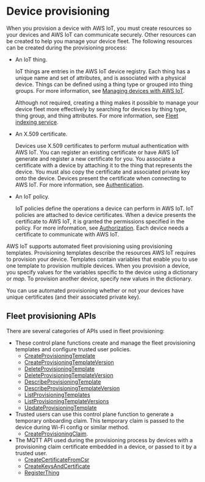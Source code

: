 # Device provisioning<a name="iot-provision"></a>

When you provision a device with AWS IoT, you must create resources so your devices and AWS IoT can communicate securely\. Other resources can be created to help you manage your device fleet\. The following resources can be created during the provisioning process: 
+ An IoT thing\.

  IoT things are entries in the AWS IoT device registry\. Each thing has a unique name and set of attributes, and is associated with a physical device\. Things can be defined using a thing type or grouped into thing groups\. For more information, see [Managing devices with AWS IoT](iot-thing-management.md)\.

   Although not required, creating a thing makes it possible to manage your device fleet more effectively by searching for devices by thing type, thing group, and thing attributes\. For more information, see [Fleet indexing service](iot-indexing.md)\.
+ An X\.509 certificate\.

  Devices use X\.509 certificates to perform mutual authentication with AWS IoT\. You can register an existing certificate or have AWS IoT generate and register a new certificate for you\. You associate a certificate with a device by attaching it to the thing that represents the device\. You must also copy the certificate and associated private key onto the device\. Devices present the certificate when connecting to AWS IoT\. For more information, see [Authentication](authentication.md)\.
+ An IoT policy\.

  IoT policies define the operations a device can perform in AWS IoT\. IoT policies are attached to device certificates\. When a device presents the certificate to AWS IoT, it is granted the permissions specified in the policy\. For more information, see [Authorization](iot-authorization.md)\. Each device needs a certificate to communicate with AWS IoT\.

AWS IoT supports automated fleet provisioning using provisioning templates\. Provisioning templates describe the resources AWS IoT requires to provision your device\. Templates contain variables that enable you to use one template to provision multiple devices\. When you provision a device, you specify values for the variables specific to the device using a dictionary or *map*\. To provision another device, specify new values in the dictionary\.

You can use automated provisioning whether or not your devices have unique certificates \(and their associated private key\)\.

## Fleet provisioning APIs<a name="provisioning-apis"></a>

There are several categories of APIs used in fleet provisioning:
+ These control plane functions create and manage the fleet provisioning templates and configure trusted user policies\.
  + [CreateProvisioningTemplate](https://docs.aws.amazon.com/iot/latest/apireference/API_CreateProvisioningTemplate.html)
  + [ CreateProvisioningTemplateVersion](https://docs.aws.amazon.com/iot/latest/apireference/API_CreateProvisioningTemplateVersion.html)
  + [DeleteProvisioningTemplate](https://docs.aws.amazon.com/iot/latest/apireference/API_DeleteProvisioningTemplate.html)
  + [DeleteProvisioningTemplateVersion](https://docs.aws.amazon.com/iot/latest/apireference/API_DeleteProvisioningTemplateVersion.html)
  + [DescribeProvisioningTemplate](https://docs.aws.amazon.com/iot/latest/apireference/API_DescribeProvisioningTemplate.html)
  + [DescribeProvisioningTemplateVersion](https://docs.aws.amazon.com/iot/latest/apireference/API_DescribeProvisioningTemplateVersion.html)
  + [ListProvisioningTemplates](https://docs.aws.amazon.com/iot/latest/apireference/API_ListProvisioningTemplates.html)
  + [ListProvisioningTemplateVersions](https://docs.aws.amazon.com/iot/latest/apireference/API_ListProvisioningTemplateVersions.html)
  + [UpdateProvisioningTemplate](https://docs.aws.amazon.com/iot/latest/apireference/API_UpdateProvisioningTemplate.html)
+ Trusted users can use this control plane function to generate a temporary onboarding claim\. This temporary claim is passed to the device during Wi\-Fi config or similar method\.
  + [CreateProvisioningClaim](https://docs.aws.amazon.com/iot/latest/apireference/API_CreateProvisioningClaim.html)\.
+ The MQTT API used during the provisioning process by devices with a provisioning claim certificate embedded in a device, or passed to it by a trusted user\.
  + [CreateCertificateFromCsr](fleet-provision-api.md#create-cert-csr)
  + [CreateKeysAndCertificate](fleet-provision-api.md#create-keys-cert)
  + [RegisterThing](fleet-provision-api.md#register-thing)